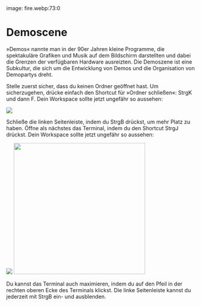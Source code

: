 <div class='meta'>
image: fire.webp:73:0
</div>

# Demoscene

<p class='abstract'>
»Demos« nannte man in der 90er Jahren kleine Programme, die spektakuläre Grafiken und Musik auf dem Bildschirm darstellten und dabei die Grenzen der verfügbaren Hardware ausreizten. Die Demoszene ist eine Subkultur, die sich um die Entwicklung von Demos und die Organisation von Demopartys dreht.
</p>

Stelle zuerst sicher, dass du keinen Ordner geöffnet hast. Um sicherzugehen, drücke einfach den Shortcut für »Ordner schließen«: <span class='key'>Strg</span><span class='key'>K</span> und dann <span class='key'>F</span>. Dein Workspace sollte jetzt ungefähr so aussehen:

<img class='full' src='fresh-start.webp'>

Schließe die linken Seitenleiste, indem du <span class='key'>Strg</span><span class='key'>B</span> drückst, um mehr Platz zu haben.
Öffne als nächstes das Terminal, indem du den Shortcut <span class='key'>Strg</span><span class='key'>J</span> drückst. Dein Workspace sollte jetzt ungefähr so aussehen:

<img class='full' src='got-terminal.webp'>

<img src='terminal-maximize.webp' class='r' style='width: 25em;'>

Du kannst das Terminal auch maximieren, indem du auf den Pfeil in der rechten oberen Ecke des Terminals klickst. Die linke Seitenleiste kannst du jederzeit mit <span class='key'>Strg</span><span class='key'>B</span> ein- und ausblenden.

